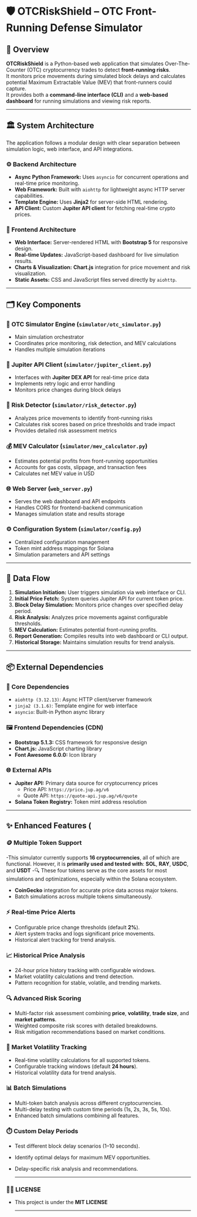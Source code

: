 # 🛡️ OTCRiskShield – OTC Front-Running Defense Simulator

## 📄 Overview

**OTCRiskShield** is a Python-based web application that simulates Over-The-Counter (OTC) cryptocurrency trades to detect **front-running risks**.  
It monitors price movements during simulated block delays and calculates potential Maximum Extractable Value (MEV) that front-runners could capture.  
It provides both a **command-line interface (CLI)** and a **web-based dashboard** for running simulations and viewing risk reports.

---


## 🏛️ System Architecture

The application follows a modular design with clear separation between simulation logic, web interface, and API integrations.

### ⚙️ Backend Architecture
- **Async Python Framework:** Uses `asyncio` for concurrent operations and real-time price monitoring.
- **Web Framework:** Built with `aiohttp` for lightweight async HTTP server capabilities.
- **Template Engine:** Uses **Jinja2** for server-side HTML rendering.
- **API Client:** Custom **Jupiter API client** for fetching real-time crypto prices.

### 🎨 Frontend Architecture
- **Web Interface:** Server-rendered HTML with **Bootstrap 5** for responsive design.
- **Real-time Updates:** JavaScript-based dashboard for live simulation results.
- **Charts & Visualization:** **Chart.js** integration for price movement and risk visualization.
- **Static Assets:** CSS and JavaScript files served directly by `aiohttp`.

---

## 🗂️ Key Components

### 🧩 OTC Simulator Engine (`simulator/otc_simulator.py`)
- Main simulation orchestrator
- Coordinates price monitoring, risk detection, and MEV calculations
- Handles multiple simulation iterations

### 🔗 Jupiter API Client (`simulator/jupiter_client.py`)
- Interfaces with **Jupiter DEX API** for real-time price data
- Implements retry logic and error handling
- Monitors price changes during block delays

### 🚨 Risk Detector (`simulator/risk_detector.py`)
- Analyzes price movements to identify front-running risks
- Calculates risk scores based on price thresholds and trade impact
- Provides detailed risk assessment metrics

### 💰 MEV Calculator (`simulator/mev_calculator.py`)
- Estimates potential profits from front-running opportunities
- Accounts for gas costs, slippage, and transaction fees
- Calculates net MEV value in USD

### 🌐 Web Server (`web_server.py`)
- Serves the web dashboard and API endpoints
- Handles CORS for frontend-backend communication
- Manages simulation state and results storage

### ⚙️ Configuration System (`simulator/config.py`)
- Centralized configuration management
- Token mint address mappings for Solana
- Simulation parameters and API settings

---

## 🔄 Data Flow

1. **Simulation Initiation:** User triggers simulation via web interface or CLI.
2. **Initial Price Fetch:** System queries Jupiter API for current token price.
3. **Block Delay Simulation:** Monitors price changes over specified delay period.
4. **Risk Analysis:** Analyzes price movements against configurable thresholds.
5. **MEV Calculation:** Estimates potential front-running profits.
6. **Report Generation:** Compiles results into web dashboard or CLI output.
7. **Historical Storage:** Maintains simulation results for trend analysis.

---

## 📦 External Dependencies

### 🧰 Core Dependencies
- `aiohttp (3.12.13)`: Async HTTP client/server framework
- `jinja2 (3.1.6)`: Template engine for web interface
- `asyncio`: Built-in Python async library

### 🖼️ Frontend Dependencies (CDN)
- **Bootstrap 5.1.3:** CSS framework for responsive design
- **Chart.js:** JavaScript charting library
- **Font Awesome 6.0.0:** Icon library

### 🌐 External APIs
- **Jupiter API:** Primary data source for cryptocurrency prices  
  - Price API: `https://price.jup.ag/v6`
  - Quote API: `https://quote-api.jup.ag/v6/quote`
- **Solana Token Registry:** Token mint address resolution

---

## ✨ Enhanced Features (

### 🪙 Multiple Token Support
-This simulator currently supports **16 cryptocurrencies**, all of which are functional.  However, it is **primarily used and tested with**: **SOL**, **RAY**, **USDC**, and **USDT**
-🔍 These four tokens serve as the core assets for most simulations and optimizations, especially within the Solana ecosystem.
- **CoinGecko** integration for accurate price data across major tokens.
- Batch simulations across multiple tokens simultaneously.

### ⚡ Real-time Price Alerts
- Configurable price change thresholds (default **2%**).
- Alert system tracks and logs significant price movements.
- Historical alert tracking for trend analysis.

### 📈 Historical Price Analysis
- 24-hour price history tracking with configurable windows.
- Market volatility calculations and trend detection.
- Pattern recognition for stable, volatile, and trending markets.

### 🔍 Advanced Risk Scoring
- Multi-factor risk assessment combining **price**, **volatility**, **trade size**, and **market patterns**.
- Weighted composite risk scores with detailed breakdowns.
- Risk mitigation recommendations based on market conditions.

### 🌊 Market Volatility Tracking
- Real-time volatility calculations for all supported tokens.
- Configurable tracking windows (default **24 hours**).
- Historical volatility data for trend analysis.

### 📊 Batch Simulations
- Multi-token batch analysis across different cryptocurrencies.
- Multi-delay testing with custom time periods (1s, 2s, 3s, 5s, 10s).
- Enhanced batch simulations combining all features.

### ⏱️ Custom Delay Periods
- Test different block delay scenarios (1–10 seconds).
- Identify optimal delays for maximum MEV opportunities.
- Delay-specific risk analysis and recommendations.
  
  ---

 ### 🧾📜 LICENSE
   - This project is under the **MIT LICENSE**

      ---

